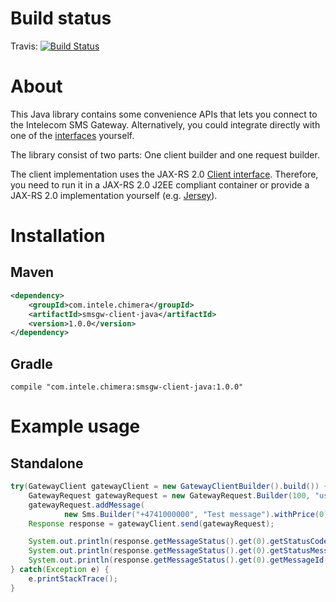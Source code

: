 # Build status #

Travis: [![Build Status](https://travis-ci.org/Intelecom/smsgw-client-java.svg?branch=master)](https://travis-ci.org/Intelecom/smsgw-client-java)

# About #
This Java library contains some convenience APIs that lets you connect to the Intelecom SMS Gateway. Alternatively, you could integrate directly with one of the [interfaces](https://github.com/Intelecom/sms/blob/master/Interfaces-general.md) yourself.

The library consist of two parts: One client builder and one request builder.

The client implementation uses the JAX-RS 2.0 [Client interface](https://docs.oracle.com/javaee/7/api/javax/ws/rs/client/Client.html). Therefore, you need to run it in a JAX-RS 2.0 J2EE compliant container or provide a JAX-RS 2.0 implementation yourself (e.g. [Jersey](https://jersey.java.net/)).

# Installation #
## Maven ##

```XML
<dependency>
	<groupId>com.intele.chimera</groupId>
	<artifactId>smsgw-client-java</artifactId>
	<version>1.0.0</version>
</dependency>
```
## Gradle ##

```
compile "com.intele.chimera:smsgw-client-java:1.0.0"
```

# Example usage #
## Standalone ##

```Java
try(GatewayClient gatewayClient = new GatewayClientBuilder().build()) {
	GatewayRequest gatewayRequest = new GatewayRequest.Builder(100, "username", "password").build();
	gatewayRequest.addMessage(
			new Sms.Builder("+4741000000", "Test message").withPrice(0).build());
	Response response = gatewayClient.send(gatewayRequest);

	System.out.println(response.getMessageStatus().get(0).getStatusCode());
	System.out.println(response.getMessageStatus().get(0).getStatusMessage());
	System.out.println(response.getMessageStatus().get(0).getMessageId());
} catch(Exception e) {
	e.printStackTrace();
}
```
